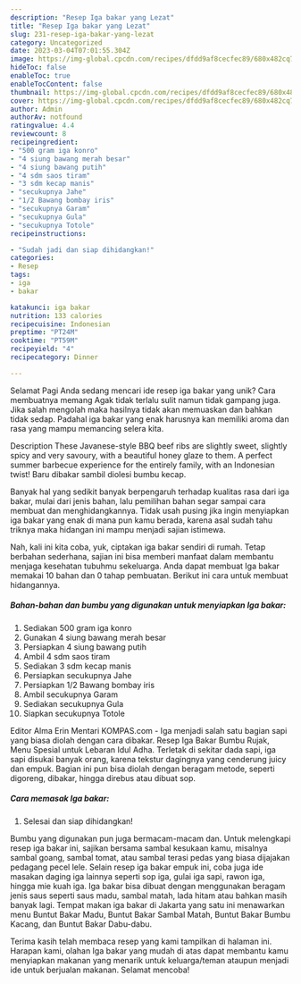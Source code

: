 ```yaml
---
description: "Resep Iga bakar yang Lezat"
title: "Resep Iga bakar yang Lezat"
slug: 231-resep-iga-bakar-yang-lezat
category: Uncategorized
date: 2023-03-04T07:01:55.304Z
image: https://img-global.cpcdn.com/recipes/dfdd9af8cecfec89/680x482cq70/iga-bakar-foto-resep-utama.jpg
hideToc: false
enableToc: true
enableTocContent: false
thumbnail: https://img-global.cpcdn.com/recipes/dfdd9af8cecfec89/680x482cq70/iga-bakar-foto-resep-utama.jpg
cover: https://img-global.cpcdn.com/recipes/dfdd9af8cecfec89/680x482cq70/iga-bakar-foto-resep-utama.jpg
author: Admin
authorAv: notfound
ratingvalue: 4.4
reviewcount: 8
recipeingredient:
- "500 gram iga konro"
- "4 siung bawang merah besar"
- "4 siung bawang putih"
- "4 sdm saos tiram"
- "3 sdm kecap manis"
- "secukupnya Jahe"
- "1/2 Bawang bombay iris"
- "secukupnya Garam"
- "secukupnya Gula"
- "secukupnya Totole"
recipeinstructions:

- "Sudah jadi dan siap dihidangkan!"
categories:
- Resep
tags:
- iga
- bakar

katakunci: iga bakar 
nutrition: 133 calories
recipecuisine: Indonesian
preptime: "PT24M"
cooktime: "PT59M"
recipeyield: "4"
recipecategory: Dinner

---
```



Selamat Pagi Anda sedang mencari ide resep iga bakar yang unik? Cara membuatnya memang Agak tidak terlalu sulit namun tidak gampang juga. Jika salah mengolah maka hasilnya tidak akan memuaskan dan bahkan tidak sedap. Padahal iga bakar yang enak harusnya kan memiliki aroma dan rasa yang mampu memancing selera kita.


Description These Javanese-style BBQ beef ribs are slightly sweet, slightly spicy and very savoury, with a beautiful honey glaze to them. A perfect summer barbecue experience for the entirely family, with an Indonesian twist! Baru dibakar sambil diolesi bumbu kecap.

Banyak hal yang sedikit banyak berpengaruh terhadap kualitas rasa dari iga bakar, mulai dari jenis bahan, lalu pemilihan bahan segar sampai cara membuat dan menghidangkannya. Tidak usah pusing jika ingin menyiapkan iga bakar yang enak di mana pun kamu berada, karena asal sudah tahu triknya maka hidangan ini mampu menjadi sajian istimewa.


Nah, kali ini kita coba, yuk, ciptakan iga bakar sendiri di rumah. Tetap berbahan sederhana, sajian ini bisa memberi manfaat dalam membantu menjaga kesehatan tubuhmu sekeluarga. Anda dapat membuat Iga bakar memakai 10 bahan dan 0 tahap pembuatan. Berikut ini cara untuk membuat hidangannya.

<!--inarticleads1-->

##### Bahan-bahan dan bumbu yang digunakan untuk menyiapkan Iga bakar:

1. Sediakan 500 gram iga konro
1. Gunakan 4 siung bawang merah besar
1. Persiapkan 4 siung bawang putih
1. Ambil 4 sdm saos tiram
1. Sediakan 3 sdm kecap manis
1. Persiapkan secukupnya Jahe
1. Persiapkan 1/2 Bawang bombay iris
1. Ambil secukupnya Garam
1. Sediakan secukupnya Gula
1. Siapkan secukupnya Totole


Editor Alma Erin Mentari KOMPAS.com - Iga menjadi salah satu bagian sapi yang biasa diolah dengan cara dibakar. Resep Iga Bakar Bumbu Rujak, Menu Spesial untuk Lebaran Idul Adha. Terletak di sekitar dada sapi, iga sapi disukai banyak orang, karena tekstur dagingnya yang cenderung juicy dan empuk. Bagian ini pun bisa diolah dengan beragam metode, seperti digoreng, dibakar, hingga direbus atau dibuat sop. 

<!--inarticleads2-->

##### Cara memasak Iga bakar:


1. Selesai dan siap dihidangkan!

Bumbu yang digunakan pun juga bermacam-macam dan. Untuk melengkapi resep iga bakar ini, sajikan bersama sambal kesukaan kamu, misalnya sambal goang, sambal tomat, atau sambal terasi pedas yang biasa dijajakan pedagang pecel lele. Selain resep iga bakar empuk ini, coba juga ide masakan daging iga lainnya seperti sop iga, gulai iga sapi, rawon iga, hingga mie kuah iga. Iga bakar bisa dibuat dengan menggunakan beragam jenis saus seperti saus madu, sambal matah, lada hitam atau bahkan masih banyak lagi. Tempat makan iga bakar di Jakarta yang satu ini menawarkan menu Buntut Bakar Madu, Buntut Bakar Sambal Matah, Buntut Bakar Bumbu Kacang, dan Buntut Bakar Dabu-dabu. 

Terima kasih telah membaca resep yang kami tampilkan di halaman ini. Harapan kami, olahan Iga bakar yang mudah di atas dapat membantu kamu menyiapkan makanan yang menarik untuk keluarga/teman ataupun menjadi ide untuk berjualan makanan. Selamat mencoba!
